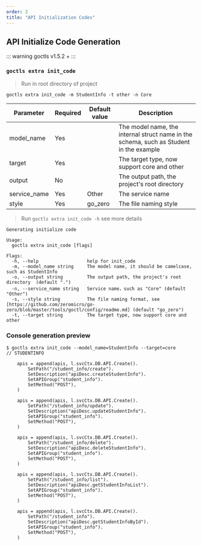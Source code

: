 ```yaml
---
order: 2
title: "API Initialization Codes"
---
```


## API Initialize Code Generation

::: warning
goctls v1.5.2 +
:::

### `goctls extra init_code`

> Run in root directory of project

```shell
goctls extra init_code -m StudentInfo -t other -n Core
```

| Parameter    | Required | Default value | Description                                                                            |
| ------------ | -------- | ------------- | -------------------------------------------------------------------------------------- |
| model_name   | Yes      |               | The model name, the internal struct name in the schema, such as Student in the example |
| target       | Yes      |               | The target type, now support core and other                                            |
| output       | No       |               | The output path, the project's root directory                                          |
| service_name | Yes      | Other         | The service name                                                                       |
| style        | Yes      | go_zero       | The file naming style                                                                  |

> Run `goctls extra init_code -h` see more details

```shell
Generating initialize code

Usage:
  goctls extra init_code [flags]

Flags:
  -h, --help                  help for init_code
  -m, --model_name string     The model name, it should be camelcase, such as StudentInfo
  -o, --output string         The output path, the project's root directory  (default ".")
  -n, --service_name string   Service name，such as "Core" (default "Other")
  -s, --style string          The file naming format, see [https://github.com/zeromicro/go-zero/blob/master/tools/goctl/config/readme.md] (default "go_zero")
  -t, --target string         The target type, now support core and other
```

### Console generation preview

```text
$ goctls extra init_code --model_name=StudentInfo --target=core
// STUDENTINFO

    apis = append(apis, l.svcCtx.DB.API.Create().
        SetPath("/student_info/create").
        SetDescription("apiDesc.createStudentInfo").
        SetAPIGroup("student_info").
        SetMethod("POST"),
    )

    apis = append(apis, l.svcCtx.DB.API.Create().
        SetPath("/student_info/update").
        SetDescription("apiDesc.updateStudentInfo").
        SetAPIGroup("student_info").
        SetMethod("POST"),
    )

    apis = append(apis, l.svcCtx.DB.API.Create().
        SetPath("/student_info/delete").
        SetDescription("apiDesc.deleteStudentInfo").
        SetAPIGroup("student_info").
        SetMethod("POST"),
    )

    apis = append(apis, l.svcCtx.DB.API.Create().
        SetPath("/student_info/list").
        SetDescription("apiDesc.getStudentInfoList").
        SetAPIGroup("student_info").
        SetMethod("POST"),
    )

    apis = append(apis, l.svcCtx.DB.API.Create().
        SetPath("/student_info").
        SetDescription("apiDesc.getStudentInfoById").
        SetAPIGroup("student_info").
        SetMethod("POST"),
    )

```
